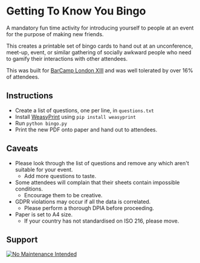 # Getting To Know You Bingo

A mandatory fun time activity for introducing yourself to people at an event for the purpose of making new friends.

This creates a printable set of bingo cards to hand out at an unconference, meet-up, event, or similar gathering of socially awkward people who need to gamify their interactions with other attendees.

This was built for [BarCamp London XIII](https://thirteen.barcamplondon.org/) and was well tolerated by over 16% of attendees.

## Instructions

* Create a list of questions, one per line, in `questions.txt`
* Install [WeasyPrint](https://pypi.org/project/weasyprint/) using `pip install weasyprint`
* Run `python bingo.py`
* Print the new PDF onto paper and hand out to attendees.

## Caveats

* Please look through the list of questions and remove any which aren't suitable for your event.
   * Add more questions to taste.
* Some attendees will complain that their sheets contain impossible conditions.
   * Encourage them to be creative.
* GDPR violations may occur if all the data is correlated.
   * Please perform a thorough DPIA before proceeding.
* Paper is set to A4 size.
   * If your country has not standardised on ISO 216, please move.

## Support

[![No Maintenance Intended](https://unmaintained.tech/badge.svg)](https://unmaintained.tech/)